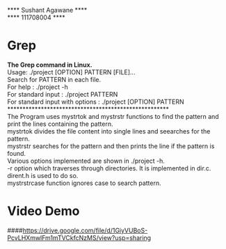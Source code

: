 
**** Sushant Agawane ****<br>
**** 111708004 ****<br>
# Grep
<b>The Grep command in Linux.</b><br>
Usage: ./project [OPTION] PATTERN [FILE]...<br>
Search for PATTERN in each file. <br>
For help : ./project -h <br>
For standard input : ./project PATTERN <br>
For standard input with options : ./project [OPTION] PATTERN <br>
*****************************************************<br>
The Program uses mystrtok and mystrstr functions to find the pattern and print the lines containing the pattern.<br>
mystrtok divides the file content into single lines and seearches for the pattern.<br>
mystrstr searches for the pattern and then prints the line if the pattern is found.<br>
Various options implemented are shown in ./project -h. <br>
-r option which traverses through directories. It is implemented in dir.c. dirent.h is used to do so.<br>
mystrstrcase function ignores case to search pattern.<br>



# Video Demo 
####https://drive.google.com/file/d/1GiyVUBoS-PcvLHXmwlFm1mTVCkfcNzMS/view?usp=sharing
